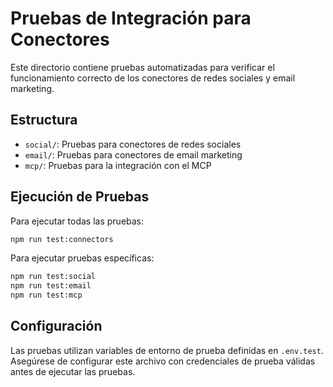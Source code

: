 # Pruebas de Integración para Conectores

Este directorio contiene pruebas automatizadas para verificar el funcionamiento correcto de los conectores de redes sociales y email marketing.

## Estructura

- `social/`: Pruebas para conectores de redes sociales
- `email/`: Pruebas para conectores de email marketing
- `mcp/`: Pruebas para la integración con el MCP

## Ejecución de Pruebas

Para ejecutar todas las pruebas:

```bash
npm run test:connectors
```

Para ejecutar pruebas específicas:

```bash
npm run test:social
npm run test:email
npm run test:mcp
```

## Configuración

Las pruebas utilizan variables de entorno de prueba definidas en `.env.test`. Asegúrese de configurar este archivo con credenciales de prueba válidas antes de ejecutar las pruebas.
